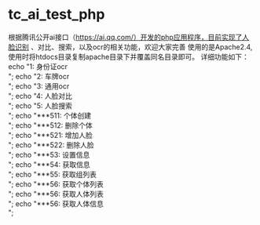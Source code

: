 # tc_ai_test_php
根据腾讯公开ai接口（https://ai.qq.com/）开发的php应用程序，目前实现了人脸识别 、对比、搜索，以及ocr的相关功能，欢迎大家完善
使用的是Apache2.4,使用时将htdocs目录复制apache目录下并覆盖同名目录即可。
详细功能如下：
echo "1: 身份证ocr<br>";
echo "2: 车牌ocr<br>";
echo "3: 通用ocr<br>";
echo "4: 人脸对比<br>";
echo "5: 人脸搜索<br>";
echo "***511: 个体创建<br>";
echo "***512: 删除个体<br>";
echo "***521: 增加人脸<br>";
echo "***522: 删除人脸<br>";
echo "***53: 设置信息<br>";
echo "***54: 获取信息<br>";
echo "***55: 获取组列表<br>";
echo "***56: 获取个体列表<br>";
echo "***56: 获取人体列表<br>";
echo "***56: 获取人体信息<br>";
